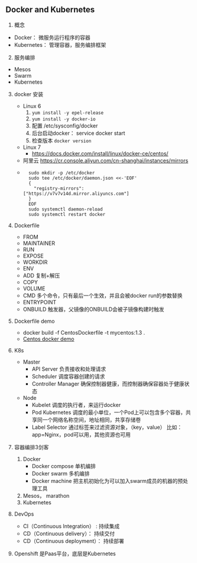 ## Docker and Kubernetes

1. 概念
- Docker： 微服务运行程序的容器
- Kubernetes： 管理容器，服务编排框架

2. 服务编排
- Mesos
- Swarm
- Kubernetes

3. docker 安装
    - Linux 6
        1. `yum install -y epel-release`
        2. `yum install -y docker-io`
        3. 配置 /etc/sysconfig/docker
        4. 后台启动docker： service docker start
        5. 检查版本 `docker version`
    - Linux 7
        - https://docs.docker.com/install/linux/docker-ce/centos/
    - 阿里云 https://cr.console.aliyun.com/cn-shanghai/instances/mirrors
    - ```text
        sudo mkdir -p /etc/docker
        sudo tee /etc/docker/daemon.json <<-'EOF'
        {
          "registry-mirrors": ["https://v7v7v14d.mirror.aliyuncs.com"]
        }
        EOF
        sudo systemctl daemon-reload
        sudo systemctl restart docker
        ```
 4. Dockerfile
    - FROM
    - MAINTAINER
    - RUN
    - EXPOSE
    - WORKDIR
    - ENV
    - ADD 复制+解压
    - COPY
    - VOLUME
    - CMD 多个命令，只有最后一个生效，并且会被docker run的参数替换
    - ENTRYPOINT 
    - ONBUILD 触发器，父镜像的ONBUILD会被子镜像构建时触发
    
5. Dockerfile demo
    - docker build -f CentosDockerfile -t mycentos:1.3 .
    - [Centos docker demo](./docker/CentosDockerfile)   
6. K8s
    - Master
        - API Server  负责接收和处理请求
        - Scheduler 调度容器创建的请求
        - Controller Manager 确保控制器健康，而控制器确保容器处于健康状态
    - Node
        - Kubelet 调度的执行者，来运行docker
        - Pod Kubernetes 调度的最小单位，一个Pod上可以包含多个容器，共享同一个网络名称空间，地址相同，共享存储卷 
        - Label Selector 通过标签来过滤资源对象，（key，value） 比如： app=Nginx，pod可以用，其他资源也可用

7. 容器编排3剑客
    1. Docker
        - Docker compose 单机编排
        - Docker swarm 多机编排
        - Docker machine 把主机初始化为可以加入swarm成员的机器的预处理工具
    2. Mesos， marathon
    3. Kubernetes
    
8. DevOps 
    - CI（Continuous Integration） : 持续集成
    - CD（Continuous delivery）： 持续交付
    - CD（Continuous deployment）： 持续部署
9. Openshift 是Paas平台，底层是Kubernetes


   

    